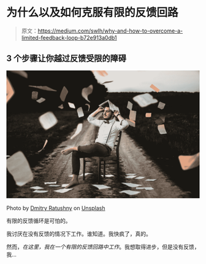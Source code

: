 # 为什么以及如何克服有限的反馈回路

> 原文：<https://medium.com/swlh/why-and-how-to-overcome-a-limited-feedback-loop-b72e913a0db1>

## 3 个步骤让你越过反馈受限的障碍

![](img/1141fe151b32c83916b67de123de6cf7.png)

Photo by [Dmitry Ratushny](https://unsplash.com/@ratushny?utm_source=medium&utm_medium=referral) on [Unsplash](https://unsplash.com?utm_source=medium&utm_medium=referral)

有限的反馈循环是可怕的。

我讨厌在没有反馈的情况下工作。谁知道。我快疯了，真的。

然而，*在这里，我在一个有限的反馈回路中工作*。我想取得进步，但是没有反馈，我…